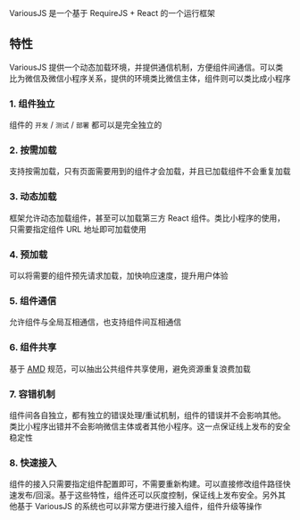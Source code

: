 VariousJS 是一个基于 RequireJS + React 的一个运行框架

## 特性

VariousJS 提供一个动态加载环境，并提供通信机制，方便组件间通信。可以类比为微信及微信小程序关系，提供的环境类比微信主体，组件则可以类比成小程序

### 1. 组件独立

组件的 `开发` / `测试` / `部署` 都可以是完全独立的

### 2. 按需加载

支持按需加载，只有页面需要用到的组件才会加载，并且已加载组件不会重复加载

### 3. 动态加载

框架允许动态加载组件，甚至可以加载第三方 React 组件。类比小程序的使用，只需要指定组件 URL 地址即可加载使用

### 4. 预加载

可以将需要的组件预先请求加载，加快响应速度，提升用户体验

### 5. 组件通信

允许组件与全局互相通信，也支持组件间互相通信

### 6. 组件共享

基于 [AMD](https://github.com/amdjs/amdjs-api/blob/master/AMD.md) 规范，可以抽出公共组件共享使用，避免资源重复浪费加载

### 7. 容错机制

组件间各自独立，都有独立的错误处理/重试机制，组件的错误并不会影响其他。类比小程序出错并不会影响微信主体或者其他小程序。这一点保证线上发布的安全稳定性

### 8. 快速接入

组件的接入只需要指定组件配置即可，不需要重新构建。可以直接修改组件路径快速发布/回滚。基于这些特性，组件还可以灰度控制，保证线上发布安全。另外其他基于 VariousJS 的系统也可以非常方便进行接入组件，组件升级等操作
